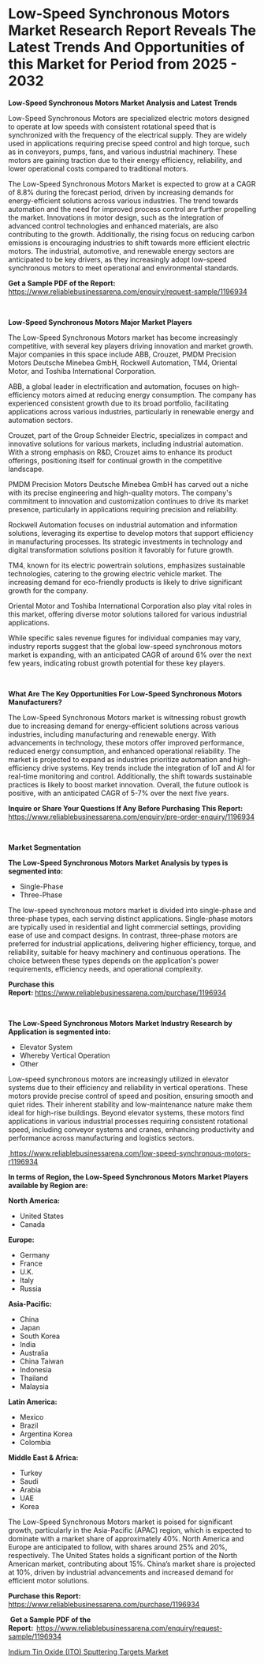 <p><h1>Low-Speed Synchronous Motors Market Research Report Reveals The Latest Trends And Opportunities of this Market for Period from 2025 - 2032</h1></p><p><strong>Low-Speed Synchronous Motors Market Analysis and Latest Trends</strong></p>
<p><p>Low-Speed Synchronous Motors are specialized electric motors designed to operate at low speeds with consistent rotational speed that is synchronized with the frequency of the electrical supply. They are widely used in applications requiring precise speed control and high torque, such as in conveyors, pumps, fans, and various industrial machinery. These motors are gaining traction due to their energy efficiency, reliability, and lower operational costs compared to traditional motors.</p><p>The Low-Speed Synchronous Motors Market is expected to grow at a CAGR of 8.8% during the forecast period, driven by increasing demands for energy-efficient solutions across various industries. The trend towards automation and the need for improved process control are further propelling the market. Innovations in motor design, such as the integration of advanced control technologies and enhanced materials, are also contributing to the growth. Additionally, the rising focus on reducing carbon emissions is encouraging industries to shift towards more efficient electric motors. The industrial, automotive, and renewable energy sectors are anticipated to be key drivers, as they increasingly adopt low-speed synchronous motors to meet operational and environmental standards.</p></p>
<p><strong>Get a Sample PDF of the Report:&nbsp;</strong> <a href="https://www.reliablebusinessarena.com/enquiry/request-sample/1196934?utm_campaign=2120&utm_medium=2&utm_source=Github&utm_content=ia&utm_term=13022025&utm_id=low-speed-synchronous-motors">https://www.reliablebusinessarena.com/enquiry/request-sample/1196934</a></p>
<p>&nbsp;</p>
<p><strong>Low-Speed Synchronous Motors Major Market Players</strong></p>
<p><p>The Low-Speed Synchronous Motors market has become increasingly competitive, with several key players driving innovation and market growth. Major companies in this space include ABB, Crouzet, PMDM Precision Motors Deutsche Minebea GmbH, Rockwell Automation, TM4, Oriental Motor, and Toshiba International Corporation.</p><p>ABB, a global leader in electrification and automation, focuses on high-efficiency motors aimed at reducing energy consumption. The company has experienced consistent growth due to its broad portfolio, facilitating applications across various industries, particularly in renewable energy and automation sectors.</p><p>Crouzet, part of the Group Schneider Electric, specializes in compact and innovative solutions for various markets, including industrial automation. With a strong emphasis on R&D, Crouzet aims to enhance its product offerings, positioning itself for continual growth in the competitive landscape.</p><p>PMDM Precision Motors Deutsche Minebea GmbH has carved out a niche with its precise engineering and high-quality motors. The company's commitment to innovation and customization continues to drive its market presence, particularly in applications requiring precision and reliability.</p><p>Rockwell Automation focuses on industrial automation and information solutions, leveraging its expertise to develop motors that support efficiency in manufacturing processes. Its strategic investments in technology and digital transformation solutions position it favorably for future growth.</p><p>TM4, known for its electric powertrain solutions, emphasizes sustainable technologies, catering to the growing electric vehicle market. The increasing demand for eco-friendly products is likely to drive significant growth for the company.</p><p>Oriental Motor and Toshiba International Corporation also play vital roles in this market, offering diverse motor solutions tailored for various industrial applications.</p><p>While specific sales revenue figures for individual companies may vary, industry reports suggest that the global low-speed synchronous motors market is expanding, with an anticipated CAGR of around 6% over the next few years, indicating robust growth potential for these key players.</p></p>
<p>&nbsp;</p>
<p><strong>What Are The Key Opportunities For Low-Speed Synchronous Motors Manufacturers?</strong></p>
<p><p>The Low-Speed Synchronous Motors market is witnessing robust growth due to increasing demand for energy-efficient solutions across various industries, including manufacturing and renewable energy. With advancements in technology, these motors offer improved performance, reduced energy consumption, and enhanced operational reliability. The market is projected to expand as industries prioritize automation and high-efficiency drive systems. Key trends include the integration of IoT and AI for real-time monitoring and control. Additionally, the shift towards sustainable practices is likely to boost market innovation. Overall, the future outlook is positive, with an anticipated CAGR of 5-7% over the next five years.</p></p>
<p><strong>Inquire or Share Your Questions If Any Before Purchasing This Report:</strong> <a href="https://www.reliablebusinessarena.com/enquiry/pre-order-enquiry/1196934?utm_campaign=2120&utm_medium=2&utm_source=Github&utm_content=ia&utm_term=13022025&utm_id=low-speed-synchronous-motors">https://www.reliablebusinessarena.com/enquiry/pre-order-enquiry/1196934</a></p>
<p>&nbsp;</p>
<p><strong>Market Segmentation</strong></p>
<p><strong>The Low-Speed Synchronous Motors Market Analysis by types is segmented into:</strong></p>
<p><ul><li>Single-Phase</li><li>Three-Phase</li></ul></p>
<p><p>The low-speed synchronous motors market is divided into single-phase and three-phase types, each serving distinct applications. Single-phase motors are typically used in residential and light commercial settings, providing ease of use and compact designs. In contrast, three-phase motors are preferred for industrial applications, delivering higher efficiency, torque, and reliability, suitable for heavy machinery and continuous operations. The choice between these types depends on the application's power requirements, efficiency needs, and operational complexity.</p></p>
<p><strong>Purchase this Report:&nbsp;</strong><a href="https://www.reliablebusinessarena.com/purchase/1196934?utm_campaign=2120&utm_medium=2&utm_source=Github&utm_content=ia&utm_term=13022025&utm_id=low-speed-synchronous-motors">https://www.reliablebusinessarena.com/purchase/1196934</a></p>
<p>&nbsp;</p>
<p><strong>The Low-Speed Synchronous Motors Market Industry Research by Application is segmented into:</strong></p>
<p><ul><li>Elevator System</li><li>Whereby Vertical Operation</li><li>Other</li></ul></p>
<p><p>Low-speed synchronous motors are increasingly utilized in elevator systems due to their efficiency and reliability in vertical operations. These motors provide precise control of speed and position, ensuring smooth and quiet rides. Their inherent stability and low-maintenance nature make them ideal for high-rise buildings. Beyond elevator systems, these motors find applications in various industrial processes requiring consistent rotational speed, including conveyor systems and cranes, enhancing productivity and performance across manufacturing and logistics sectors.</p></p>
<p><a href="https://www.reliablebusinessarena.com/low-speed-synchronous-motors-r1196934?utm_campaign=2120&utm_medium=2&utm_source=Github&utm_content=ia&utm_term=13022025&utm_id=low-speed-synchronous-motors">&nbsp;https://www.reliablebusinessarena.com/low-speed-synchronous-motors-r1196934</a></p>
<p><strong>In terms of Region, the Low-Speed Synchronous Motors Market Players available by Region are:</strong></p>
<p>
    <p> <strong> North America: </strong>
        <ul>
            <li>United States</li>
            <li>Canada</li>
        </ul>
        </p> 
    <p> <strong> Europe: </strong>
        <ul>
            <li>Germany</li>
            <li>France</li>
            <li>U.K.</li>
            <li>Italy</li>
            <li>Russia</li>
        </ul>
        </p> 
    <p> <strong> Asia-Pacific: </strong>
        <ul>
            <li>China</li>
            <li>Japan</li>
            <li>South Korea</li>
            <li>India</li>
            <li>Australia</li>
            <li>China Taiwan</li>
            <li>Indonesia</li>
            <li>Thailand</li>
            <li>Malaysia</li>
        </ul>
        </p> 
    <p> <strong> Latin America: </strong>
        <ul>
            <li>Mexico</li>
            <li>Brazil</li>
            <li>Argentina Korea</li>
            <li>Colombia</li>
        </ul>
        </p> 
    <p> <strong> Middle East & Africa: </strong>
        <ul>
            <li>Turkey</li>
            <li>Saudi</li>
            <li>Arabia</li>
            <li>UAE</li>
            <li>Korea</li>
        </ul>
    </p>
    </p>
<p><p>The Low-Speed Synchronous Motors market is poised for significant growth, particularly in the Asia-Pacific (APAC) region, which is expected to dominate with a market share of approximately 40%. North America and Europe are anticipated to follow, with shares around 25% and 20%, respectively. The United States holds a significant portion of the North American market, contributing about 15%. China’s market share is projected at 10%, driven by industrial advancements and increased demand for efficient motor solutions.</p></p>
<p><strong>Purchase this Report: </strong><a href="https://www.reliablebusinessarena.com/purchase/1196934?utm_campaign=2120&utm_medium=2&utm_source=Github&utm_content=ia&utm_term=13022025&utm_id=low-speed-synchronous-motors">https://www.reliablebusinessarena.com/purchase/1196934</a></p>
<p>&nbsp;<strong>Get a Sample PDF of the Report:&nbsp;&nbsp;</strong><a href="https://www.reliablebusinessarena.com/enquiry/request-sample/1196934?utm_campaign=2120&utm_medium=2&utm_source=Github&utm_content=ia&utm_term=13022025&utm_id=low-speed-synchronous-motors">https://www.reliablebusinessarena.com/enquiry/request-sample/1196934</a></p>
<p><strong></strong></p>
<p><p><a href="https://github.com/FlorianWolf90/Market-Research-Report-List-1/blob/main/indium-tin-oxide-ito-sputtering-targets-market.md?utm_campaign=2120&utm_medium=2&utm_source=Github&utm_content=ia&utm_term=13022025&utm_id=low-speed-synchronous-motors">Indium Tin Oxide (ITO) Sputtering Targets Market</a></p></p>